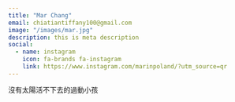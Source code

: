 ```yaml
---
title: "Mar Chang"
email: chiatiantiffany100@gmail.com
image: "/images/mar.jpg"
description: this is meta description
social:
  - name: instagram
    icon: fa-brands fa-instagram
    link: https://www.instagram.com/marinpoland/?utm_source=qr
---
```


沒有太陽活不下去的過動小孩